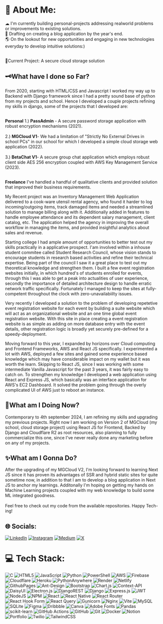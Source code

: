 # 👋 About Me:
☁ I'm currently building personal-projects addressing realworld problems or improvements to existing solutions.
<br>
📝 Drafting on creating a blog application by the year's end.
<br>
🌎 On the lookout for new opportunities and engaging in new technologies everyday to develop intuitive solutions:)<br><br>

📍Current Project: A secure cloud storage solution

## 🗝What have I done so Far?
From 2020, starting with HTML/CSS and Javascript I worked my way up to Backend with Django framework since I had a pretty sound base of python from my projects and school. Hence I developed a couple projects refining my skills in django, some of the projects that I developed are:
<br><br>

**Personal**
1.) **PassAdmin** - A secure password storage application with robust encryption mechanisms (2021).<br><br>
2.) **MGCloud V1**- We had a limitation of "Strictly No External Drives in school PCs" in our school for which I developed a simple cloud storage web application (2022).<br><br>
3.) **BetaChat V1**- A secure group chat application which employs robust client side AES 256 encryption coupled with AWS Key Management Service (2023).<br><br>

**Freelance**
I've handled a handful of qualitative clients and provided solution that improved their business requirements.

My Recent project was an Inventory Management Web Application delivered to a cook-ware utensil rental agency, who found it harder to log incoming/outgoing items, track damaged items and needed a streamlined solution to manage billing along with it. Additionally added in features to handle employee attendance and its dependent salary management, client catalog, etc. The application helped the agency in improving the overall workflow in managing the items, and provided insightful analytics about sales and revenue.


Starting college I had ample amount of opportunities to better test out my skills practically in a applicative prospect. I'am involved within a inhouse student commitee called Student Research Council, whose vision stands to encourage students in research based activities and refine their technical expertise. Being part of the council I saw it a great place to test out my theoretical knowledge and strengthen them. I built a few event registration websites initially, in which hundred's of students enrolled for events, through this I was able to get a peak into actualities of user experience, secondly the importance of detailed architecture design to handle erratic network traffic specifically. Fortunately I managed to keep the sites at fully-competent throughout the clock with zero-unavailabiilty issues. 

Very recently I developed a solution to the problem of developing repetetive event registration website for each event by building a suite website which will act as an organizational website and an one time global event registration website. With this site in place creating a event registration website is as simple as adding on more database entry with the event details, other registration logic is broadly yet securely pre-defined for a speedy-deployment.

Moving forward to this year, I expanded by horizons over Cloud computing and Frontend Frameworks, AWS and React JS specifically. I experimented a lot with AWS, deployed a few sites and gained some experience based knowledge which may have considerable impact on my wallet but it was worth the learn. Skipping to React JS, since I was working with some intermediate Vanilla Javascript for the past 3 years, it was fairly easy to catch on. To strengthen my knowledge I developed a web application using React and Express JS, which basically was an interface application for AWS's EC2 Dashboard. It solved the problem going through the overly complicated UI of AWS just to reboot an instance.

## 🎯What am I Doing Now?
Contemporary to 4th september 2024, I am refining my skills and upgrading my previous projects. Right now I am working on Version 2 of MGCloud (my school, cloud storage project) using React JS for Frontend, Backed by Django and Cloudflare R2 as root resources, also planning to fully commercialize this one, since I've never really done any marketing before on any of my projects.

## ✨What am I Gonna Do?
After the upgrading of my MGCloud V2, I'm looking forward to learning Next JS since it has proven its advantages of SSR and hybrid static sites for quite sometime now, in addition to that I am to develop a blog application in Next JS to anchor my learnings. Additonally I'm hoping on getting my hands on Machine Learning projects coupled with my web knowledge to build some ML integrated goodness.
<br><br>
Feel free to check out my code from the available repositories. Happy Tech-ing!



## 🌐 Socials:
[![LinkedIn](https://img.shields.io/badge/LinkedIn-%230077B5.svg?logo=linkedin&logoColor=white)](https://linkedin.com/in/magudesh-k-9325852b6) [![Instagram](https://img.shields.io/badge/Instagram-%23E4405F.svg?logo=Instagram&logoColor=white)](https://instagram.com/magudesh.dev) [![Medium](https://img.shields.io/badge/Medium-12100E?logo=medium&logoColor=white)](https://medium.com/@magudesh2006) [![X](https://img.shields.io/badge/X-black.svg?logo=X&logoColor=white)](https://x.com/Magudesh_06) 

# 💻 Tech Stack:
![C](https://img.shields.io/badge/c-%2300599C.svg?style=flat&logo=c&logoColor=white) ![HTML5](https://img.shields.io/badge/html5-%23E34F26.svg?style=flat&logo=html5&logoColor=white) ![JavaScript](https://img.shields.io/badge/javascript-%23323330.svg?style=flat&logo=javascript&logoColor=%23F7DF1E) ![Python](https://img.shields.io/badge/python-3670A0?style=flat&logo=python&logoColor=ffdd54) ![PowerShell](https://img.shields.io/badge/PowerShell-%235391FE.svg?style=flat&logo=powershell&logoColor=white) ![AWS](https://img.shields.io/badge/AWS-%23FF9900.svg?style=flat&logo=amazon-aws&logoColor=white) ![Firebase](https://img.shields.io/badge/firebase-%23039BE5.svg?style=flat&logo=firebase) ![Cloudflare](https://img.shields.io/badge/Cloudflare-F38020?style=flat&logo=Cloudflare&logoColor=white) ![Heroku](https://img.shields.io/badge/heroku-%23430098.svg?style=flat&logo=heroku&logoColor=white) ![PythonAnywhere](https://img.shields.io/badge/pythonanywhere-%232F9FD7.svg?style=flat&logo=pythonanywhere&logoColor=151515) ![Render](https://img.shields.io/badge/Render-%46E3B7.svg?style=flat&logo=render&logoColor=white) ![Netlify](https://img.shields.io/badge/netlify-%23000000.svg?style=flat&logo=netlify&logoColor=#00C7B7) ![GithubPages](https://img.shields.io/badge/github%20pages-121013?style=flat&logo=github&logoColor=white) ![Ant-Design](https://img.shields.io/badge/-AntDesign-%230170FE?style=flat&logo=ant-design&logoColor=white) ![Bootstrap](https://img.shields.io/badge/bootstrap-%238511FA.svg?style=flat&logo=bootstrap&logoColor=white) ![Chart.js](https://img.shields.io/badge/chart.js-F5788D.svg?style=flat&logo=chart.js&logoColor=white) ![Context-API](https://img.shields.io/badge/Context--Api-000000?style=flat&logo=react) ![DaisyUI](https://img.shields.io/badge/daisyui-5A0EF8?style=flat&logo=daisyui&logoColor=white) ![Electron.js](https://img.shields.io/badge/Electron-191970?style=flat&logo=Electron&logoColor=white) ![DjangoREST](https://img.shields.io/badge/DJANGO-REST-ff1709?style=flat&logo=django&logoColor=white&color=ff1709&labelColor=gray) ![Django](https://img.shields.io/badge/django-%23092E20.svg?style=flat&logo=django&logoColor=white) ![Express.js](https://img.shields.io/badge/express.js-%23404d59.svg?style=flat&logo=express&logoColor=%2361DAFB) ![JWT](https://img.shields.io/badge/JWT-black?style=flat&logo=JSON%20web%20tokens) ![NodeJS](https://img.shields.io/badge/node.js-6DA55F?style=flat&logo=node.js&logoColor=white) ![NPM](https://img.shields.io/badge/NPM-%23CB3837.svg?style=flat&logo=npm&logoColor=white) ![React](https://img.shields.io/badge/react-%2320232a.svg?style=flat&logo=react&logoColor=%2361DAFB) ![React Native](https://img.shields.io/badge/react_native-%2320232a.svg?style=flat&logo=react&logoColor=%2361DAFB) ![React Router](https://img.shields.io/badge/React_Router-CA4245?style=flat&logo=react-router&logoColor=white) ![React Hook Form](https://img.shields.io/badge/React%20Hook%20Form-%23EC5990.svg?style=flat&logo=reacthookform&logoColor=white) ![React Query](https://img.shields.io/badge/-React%20Query-FF4154?style=flat&logo=react%20query&logoColor=white) ![Gunicorn](https://img.shields.io/badge/gunicorn-%298729.svg?style=flat&logo=gunicorn&logoColor=white) ![Nginx](https://img.shields.io/badge/nginx-%23009639.svg?style=flat&logo=nginx&logoColor=white) ![Vite](https://img.shields.io/badge/vite-%23646CFF.svg?style=flat&logo=vite&logoColor=white) ![MySQL](https://img.shields.io/badge/mysql-4479A1.svg?style=flat&logo=mysql&logoColor=white) ![SQLite](https://img.shields.io/badge/sqlite-%2307405e.svg?style=flat&logo=sqlite&logoColor=white) ![Figma](https://img.shields.io/badge/figma-%23F24E1E.svg?style=flat&logo=figma&logoColor=white) ![Dribbble](https://img.shields.io/badge/Dribbble-EA4C89?style=flat&logo=dribbble&logoColor=white) ![Canva](https://img.shields.io/badge/Canva-%2300C4CC.svg?style=flat&logo=Canva&logoColor=white) ![Adobe Fonts](https://img.shields.io/badge/Adobe%20Fonts-000B1D.svg?style=flat&logo=Adobe%20Fonts&logoColor=white) ![Pandas](https://img.shields.io/badge/pandas-%23150458.svg?style=flat&logo=pandas&logoColor=white) ![scikit-learn](https://img.shields.io/badge/scikit--learn-%23F7931E.svg?style=flat&logo=scikit-learn&logoColor=white) ![GitHub Actions](https://img.shields.io/badge/github%20actions-%232671E5.svg?style=flat&logo=githubactions&logoColor=white) ![GitHub](https://img.shields.io/badge/github-%23121011.svg?style=flat&logo=github&logoColor=white) ![Git](https://img.shields.io/badge/git-%23F05033.svg?style=flat&logo=git&logoColor=white) ![Docker](https://img.shields.io/badge/docker-%230db7ed.svg?style=flat&logo=docker&logoColor=white) ![Notion](https://img.shields.io/badge/Notion-%23000000.svg?style=flat&logo=notion&logoColor=white) ![Portfolio](https://img.shields.io/badge/Portfolio-%23000000.svg?style=flat&logo=firefox&logoColor=#FF7139) ![Twilio](https://img.shields.io/badge/Twilio-F22F46?style=flat&logo=Twilio&logoColor=white) ![TailwindCSS](https://img.shields.io/badge/tailwindcss-%2338B2AC.svg?style=flat&logo=tailwind-css&logoColor=white)
